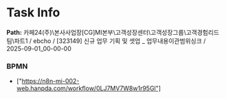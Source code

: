 # Task Info

**Path:** 카페24(주)\본사사업장\[CG]MI본부\고객성장센터\고객성장그룹\고객경험리드팀\파트1 / ebcho / [323149] 신규 업무 기획 및 셋업 _ 업무내용이관범위싱크 / 2025-09-01_00-00-00

### BPMN
- ["https://n8n-mi-002-web.hanpda.com/workflow/0LJ7MV7W8w1r95Gl"]

